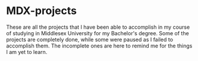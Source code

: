 # MDX-projects
These are all the projects that I have been able to accomplish in my course of studying in Middlesex University for my Bachelor's degree. Some of the projects are completely done, while some were paused as I failed to accomplish them. The incomplete ones are here to remind me for the things I am yet to learn.
